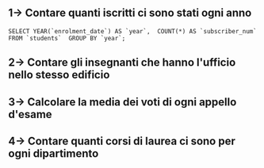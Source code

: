 ## 1-> Contare quanti iscritti ci sono stati ogni anno
``
SELECT YEAR(`enrolment_date`) AS `year`, 
COUNT(*) AS `subscriber_num` 
FROM `students` 
GROUP BY `year`;
``
## 2-> Contare gli insegnanti che hanno l'ufficio nello stesso edificio
## 3-> Calcolare la media dei voti di ogni appello d'esame
## 4-> Contare quanti corsi di laurea ci sono per ogni dipartimento
